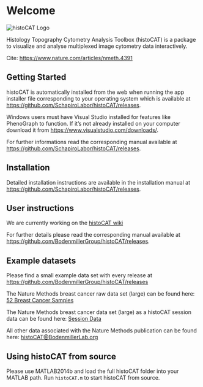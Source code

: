 # Welcome

![histoCAT Logo ](histoCAT.png)

Histology Topography Cytometry Analysis Toolbox (histoCAT) is a package to visualize and analyse multiplexed image cytometry data interactively.

Cite: <https://www.nature.com/articles/nmeth.4391>

## Getting Started 

histoCAT is automatically installed from the web when running the app installer file corresponding to your operating system which is available at <https://github.com/SchapiroLabor/histoCAT/releases>. 

Windows users must have Visual Studio installed for features like PhenoGraph to function. If it’s not already installed on your computer download it from <https://www.visualstudio.com/downloads/>.

For further informations read the corresponding manual available at <https://github.com/SchapiroLabor/histoCAT/releases>.

## Installation

Detailed installation instructions are available in the installation manual at <https://github.com/SchapiroLabor/histoCAT/releases>.

## User instructions

We are currently working on the [histoCAT wiki](https://github.com/SchapiroLabor/histoCAT/wiki)

For further details please read the corresponding manual available at <https://github.com/BodenmillerGroup/histoCAT/releases>.

## Example datasets

Please find a small example data set with every release at <https://github.com/BodenmillerGroup/histoCAT/releases>

The Nature Methods breast cancer raw data set (large) can be found here:
[52 Breast Cancer Samples](http://www.bodenmillerlab.org/histoCAT_downloads/Data_52_BreastCancerSamples.zip)

The Nature Methods breast cancer data set (large) as a histoCAT session data can be found here: [Session Data](http://www.bodenmillerlab.org/histoCAT_downloads/histoCAT_sessionResubmission.mat)

All other data associated with the Nature Methods publication can be found here:
[histoCAT@BodenmillerLab.org](http://www.bodenmillerlab.org/research-2/histocat/)

## Using histoCAT from source

Please use MATLAB2014b and load the full histoCAT folder into your MATLAB path. Run `histoCAT.m` to start histoCAT from source.

